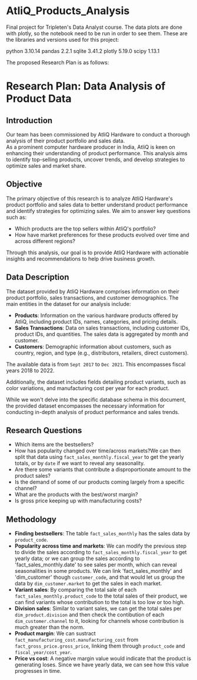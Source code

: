 # AtliQ_Products_Analysis
Final project for Tripleten's Data Analyst course. 
The data plots are done with plotly, so the notebook need to be run in order to see them. These are the libraries and versions used for this project:

python 3.10.14
pandas 2.2.1
sqlite 3.41.2
plotly 5.19.0
scipy 1.13.1


The proposed Research Plan is as follows:

# Research Plan: Data Analysis of Product Data

## Introduction
Our team has been commissioned by AtliQ Hardware to conduct a thorough analysis of their product portfolio and sales data.<br> As a prominent computer hardware producer in India, AtliQ is keen on enhancing their understanding of product performance. This analysis aims to identify top-selling products, uncover trends, and develop strategies to optimize sales and market share.

## Objective
The primary objective of this research is to analyze AtliQ Hardware's product portfolio and sales data to better understand product performance and identify strategies for optimizing sales. We aim to answer key questions such as:
- Which products are the top sellers within AtliQ's portfolio?
- How have market preferences for these products evolved over time and across different regions?

Through this analysis, our goal is to provide AtliQ Hardware with actionable insights and recommendations to help drive business growth.

## Data Description
The dataset provided by AtliQ Hardware comprises information on their product portfolio, sales transactions, and customer demographics. The main entities in the dataset for our analysis include:

- **Products**: Information on the various hardware products offered by AtliQ, including product IDs, names, categories, and pricing details.
- **Sales Transactions**: Data on sales transactions, including customer IDs, product IDs, and quantities. The sales data is aggregated by month and customer.
- **Customers**: Demographic information about customers, such as country, region, and type (e.g., distributors, retailers, direct customers).

The available data is from `Sept 2017` to `Dec 2021`. This encompasses fiscal years 2018 to 2022.

Additionally, the dataset includes fields detailing product variants, such as color variations, and manufacturing cost per year for each product. 

While we won't delve into the specific database schema in this document, the provided dataset encompasses the necessary information for conducting in-depth analysis of product performance and sales trends.


## Research Questions

- Which items are the bestsellers?
- How has popularity changed over time/across markets?We can then split that data using `fact_sales_monthly.fiscal_year` to get the yearly totals, or by `date` if we want to reveal any seasonality.
- Are there some variants that contribute a disproportionate amount to the product sales?
- Is the demand of some of our products coming largely from a specific channel?
- What are the products with the best/worst margin?
- Is gross price keeping up with manufacturing costs?


## Methodology
- **Finding bestsellers**: The table `fact_sales_monthly` has the sales data by `product_code`. 
- **Popularity across time and markets**: We can modify the previous step to divide the sales according to `fact_sales_monthly.fiscal_year` to get yearly data; or we can group the sales according to 'fact_sales_monthly.date' to see sales per month, which can reveal seasonalities in some products. We can link 'fact_sales_monthly' and 'dim_customer' though `customer_code`, and that would let us group the data by `dim_customer.market` to get the sales in each market.
- **Variant sales**: By comparing the total sale of each `fact_sales_monthly.product_code` to the total sales of their product, we can find variants whose contribution to the total is too low or too high.
- **Division sales**: Similar to variant sales, we can get the total sales per `dim_product.division` and then check the contibution of each `dim_customer.channel` to it, looking for channels whose contribution is much greater than the norm.
- **Product margin**: We can sustract `fact_manufacturing_cost.manufacturing_cost` from  `fact_gross_price.gross_price`, linking them through `product_code` and `fiscal_year/cost_year`.
- **Price vs cost**: A negative margin value would indicate that the product is generating loses. Since we have yearly data, we can see how this value progresses in time.

